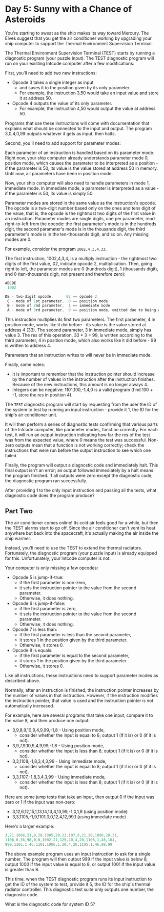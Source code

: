 # Day 5: Sunny with a Chance of Asteroids

You're starting to sweat as the ship makes its way toward Mercury.
The Elves suggest that you get the air conditioner working by upgrading
your ship computer to support the Thermal Environment Supervision Terminal.

The Thermal Environment Supervision Terminal (TEST) starts by running a
diagnostic program (your puzzle input).
The TEST diagnostic program will run on your existing
Intcode computer after a few modifications:

First, you'll need to add two new instructions:

- Opcode 3 takes a single integer as input
  - and saves it to the position given by its only parameter.
  - For example, the instruction 3,50 would take
  an input value and store it at address 50.
- Opcode 4 outputs the value of its only parameter.
  - For example, the instruction 4,50 would output the value at address 50.

Programs that use these instructions will come with documentation
that explains what should be connected to the input and output.
The program 3,0,4,0,99 outputs whatever it gets as input, then halts.

Second, you'll need to add support for parameter modes:

Each parameter of an instruction is handled based on its parameter mode.
Right now, your ship computer already understands parameter mode 0,
position mode, which causes the parameter to be interpreted as a position -
if the parameter is 50, its value is the value stored at address 50 in memory.
Until now, all parameters have been in position mode.

Now, your ship computer will also need to handle parameters in mode 1, immediate mode.
In immediate mode, a parameter is interpreted as a value -
if the parameter is 50, its value is simply 50.

Parameter modes are stored in the same value as the instruction's opcode.
The opcode is a two-digit number based only on the ones and tens digit of the value,
that is, the opcode is the rightmost two digits of the first value in an instruction.
Parameter modes are single digits, one per parameter, read right-to-left from the opcode:
the first parameter's mode is in the hundreds digit, the second parameter's mode is
in the thousands digit, the third parameter's mode is in the ten-thousands digit,
and so on. Any missing modes are 0.

For example, consider the program `1002,4,3,4,33`.

The first instruction, 1002,4,3,4, is a multiply instruction -
the rightmost two digits of the first value, 02, indicate opcode 2, multiplication.
Then, going right to left, the parameter modes are 0 (hundreds digit),
1 (thousands digit), and 0 (ten-thousands digit, not present and therefore zero):

```scala
ABCDE
 1002

DE - two-digit opcode,      02 == opcode 2
 C - mode of 1st parameter,  0 == position mode
 B - mode of 2nd parameter,  1 == immediate mode
 A - mode of 3rd parameter,  0 == position mode, omitted due to being a leading zero
```

This instruction multiplies its first two parameters.
The first parameter, 4 in position mode, works like it did before -
its value is the value stored at address 4 (33).
The second parameter, 3 in immediate mode, simply has value 3.
The res of this operation, 33 * 3 = 99, is written according
to the third parameter, 4 in position mode, which also works like it did before -
99 is written to address 4.

Parameters that an instruction writes to will never be in immediate mode.

Finally, some notes:

- It is important to remember that the instruction pointer should increase
by the number of values in the instruction after the instruction finishes.
Because of the new instructions, this amount is no longer always 4.
- Integers can be negative: 1101,100,-1,4,0 is a valid program
(find 100 + -1, store the res in position 4).

The `TEST` diagnostic program will start by requesting from the user
the ID of the system to test by running an input instruction -
provide it 1, the ID for the ship's air conditioner unit.

It will then perform a series of diagnostic tests confirming that various parts
of the Intcode computer, like parameter modes, function correctly.
For each test, it will run an output instruction indicating how far the res
of the test was from the expected value, where 0 means the test was successful.
Non-zero outputs mean that a function is not working correctly;
check the instructions that were run before the
output instruction to see which one failed.

Finally, the program will output a diagnostic code and immediately halt.
This final output isn't an error; an output followed immediately by a halt
means the program finished. If all outputs were zero except the diagnostic code,
the diagnostic program ran successfully.

After providing 1 to the only input instruction and passing all the tests,
what diagnostic code does the program produce?

## Part Two

The air conditioner comes online!
Its cold air feels good for a while,
but then the TEST alarms start to go off.
Since the air conditioner can't vent its heat anywhere but back into the spacecraft,
it's actually making the air inside the ship warmer.

Instead, you'll need to use the TEST to extend the thermal radiators.
Fortunately, the diagnostic program (your puzzle input) is already equipped for this.
Unfortunately, your Intcode computer is not.

Your computer is only missing a few opcodes:

- Opcode 5 is jump-if-true:
  - if the first parameter is non-zero,
  - it sets the instruction pointer to the value from the second parameter.
  - Otherwise, it does nothing.
- Opcode 6 is jump-if-false:
  - if the first parameter is zero,
  - it sets the instruction pointer to the value from the second parameter.
  - Otherwise, it does nothing.
- Opcode 7 is less than:
  - if the first parameter is less than the second parameter,
  - it stores 1 in the position given by the third parameter.
  - Otherwise, it stores 0.
- Opcode 8 is equals:
  - if the first parameter is equal to the second parameter,
  - it stores 1 in the position given by the third parameter.
  - Otherwise, it stores 0.

Like all instructions, these instructions need
to support parameter modes as described above.

Normally, after an instruction is finished,
the instruction pointer increases by the number of values in that instruction.
However, if the instruction modifies the instruction pointer,
that value is used and the instruction pointer is not automatically increased.

For example, here are several programs that take one input,
compare it to the value 8, and then produce one output:

- 3,9,8,9,10,9,4,9,99,-1,8 - Using position mode,
  - consider whether the input is equal to 8; output 1 (if it is) or 0 (if it is not).
- 3,9,7,9,10,9,4,9,99,-1,8 - Using position mode,
  - consider whether the input is less than 8; output 1 (if it is) or 0 (if it is not).
- 3,3,1108,-1,8,3,4,3,99 - Using immediate mode,
  - consider whether the input is equal to 8; output 1 (if it is) or 0 (if it is not).
- 3,3,1107,-1,8,3,4,3,99 - Using immediate mode,
  - consider whether the input is less than 8; output 1 (if it is) or 0 (if it is not).

Here are some jump tests that take an input,
then output 0 if the input was zero or 1 if the input was non-zero:

- 3,12,6,12,15,1,13,14,13,4,13,99,-1,0,1,9 (using position mode)
- 3,3,1105,-1,9,1101,0,0,12,4,12,99,1 (using immediate mode)

Here's a larger example:

```scala
3,21,1008,21,8,20,1005,20,22,107,8,21,20,1006,20,31,
1106,0,36,98,0,0,1002,21,125,20,4,20,1105,1,46,104,
999,1105,1,46,1101,1000,1,20,4,20,1105,1,46,98,99
```

The above example program uses an input instruction to ask for a single number.
The program will then output 999 if the input value is below 8,
output 1000 if the input value is equal to 8,
or output 1001 if the input value is greater than 8.

This time, when the TEST diagnostic program runs its input
instruction to get the ID of the system to test, provide it 5,
the ID for the ship's thermal radiator controller.
This diagnostic test suite only outputs one number, the diagnostic code.

What is the diagnostic code for system ID 5?
